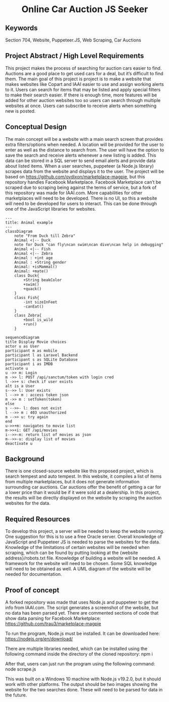 <div align="center">

# Online Car Auction JS Seeker



</div>


## Keywords

Section 704, Website, Puppeteer.JS, Web Scraping, Car Auctions

## Project Abstract /  High Level Requirements

This project makes the process of searching for auction cars easier to find. Auctions are a good place to get used cars for a deal, but it’s difficult to find them. The main goal of this project is project is to make a website that makes websites like Copart and IAAI easier to use and assign working alerts to it. Users can search for items that may be listed and apply special filters to make their search easier. If there is enough time, more features will be added for other auction websites too so users can search through multiple websites at once. Users can subscribe to receive alerts when something new is posted.


## Conceptual Design

The main concept will be a website with a main search screen that provides extra filters/options when needed. A location will be provided for the user to enter as well as the distance to search from. The user will have the option to save the search and receive alerts whenever a new listing is added. This data can be stored in a SQL server to send email alerts and provide data about listed items. When a user searches, puppeteer (a Node.js library) scrapes data from the website and displays it to the user.
The project will be based on https://github.com/ovdixon/marketplace-magpie, but this repository handles Facebook Marketplace. Facebook Marketplace can’t be scraped due to scraping being against the terms of service, but a fork of this repository was made for IAAI.com. More capabilities for other marketplaces will need to be developed. There is no UI, so this a website will need to be developed for users to interact. This can be done through one of the JavaScript libraries for websites. 


```mermaid
---
title: Animal example
---
classDiagram
    note "From Duck till Zebra"
    Animal <|-- Duck
    note for Duck "can fly\ncan swim\ncan dive\ncan help in debugging"
    Animal <|-- Fish
    Animal <|-- Zebra
    Animal : +int age
    Animal : +String gender
    Animal: +isMammal()
    Animal: +mate()
    class Duck{
        +String beakColor
        +swim()
        +quack()
    }
    class Fish{
        -int sizeInFeet
        -canEat()
    }
    class Zebra{
        +bool is_wild
        +run()
    }
```
    
```mermaid
sequenceDiagram
title Display Movie choices
actor u as User
participant m as mobile 
participant l as Laravel Backend
participant s as SQLite Database 
participant i as IMDB
activate u
u ->> m: Login
m ->> l: POST /api/sanctum/token with login cred
l ->>+ s: check if user exists
alt is a User
s-->> l: User exists
l -->> m : access token json 
m ->> m : setToken(token)
else 
s -->>- l: does not exist
l -->> m : 403 unauthorized
m -->> u: try again
end
u->>+m: navigates to movie list
m->>+i: GET /api/movies
i-->>-m: return list of movies as json
m-->>-u: display list of movies 
deactivate u
```

## Background
There is one closed-source website like this proposed project, which is search tempest and auto tempest. In this website, it compiles a list of items from multiple marketplaces, but it does not generate information surrounding car auctions. Car auctions offer the benefit of getting a car for a lower price than it would be if it were sold at a dealership. In this project, the results will be directly displayed on the website by scraping the auction websites for the data. 


## Required Resources

To develop this project, a server will be needed to keep the website running. One suggestion for this is to use a free Oracle server. Overall knowledge of JavaScript and Puppeteer JS is needed to parse the websites for the data. Knowledge of the limitations of certain websites will be needed when scraping, which can be found by putting looking at the {website address}/robots.txt file. Knowledge of building a website will be needed. A framework for the website will need to be chosen. Some SQL knowledge will need to be obtained as well. A UML diagram of the website will be needed for documentation.

## Proof of concept
A forked repository was made that uses Node.js and puppeteer to get the info from IAAI.com. The script generates a screenshot of the website, but no data has been parsed yet. There are commented sections of code that show data parsing for Facebook Marketplace:
https://github.com/trau3/marketplace-magpie

To run the program, Node.js must be installed. It can be downloaded here:
https://nodejs.org/en/download/

There are multiple libraries needed, which can be installed using the following command inside the directory of the cloned repository:
npm i

After that, users can just run the program using the following command:
node scrape.js

This was built on a Windows 10 machine with Node.js v19.2.0, but it should work with other platforms. 
The output should be two images showing the website for the two searches done. These will need to be parsed for data in the future.
